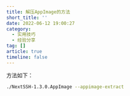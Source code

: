 ```yaml
---
title: 解压AppImage的方法
short_title: ''
date: 2022-06-12 19:00:27
category:
  - 实用技巧
  - 经验分享
tag: []
article: true
timeline: false
---
```

方法如下：

```bash
./NextSSH-1.3.0.AppImage --appimage-extract
```